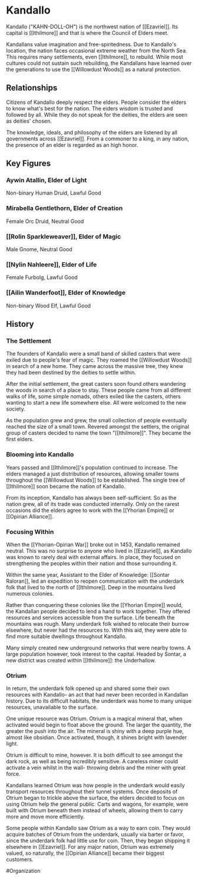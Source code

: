 # Kandallo
Kandallo ("KAHN-DOLL-OH") is the northwest nation of [[Ezavriel]]. Its capital is [[Ithilmore]] and that is where the Council of Elders meet.

Kandallans value imagination and free-spiritedness. Due to Kandallo's location, the nation faces occasional extreme weather from the North Sea. This requires many settlements, even [[Ithilmore]], to rebuild. While most cultures could not sustain such rebuilding, the Kandallans have learned over the generations to use the [[Willowdust Woods]] as a natural protection. 

## Relationships
Citizens of Kandallo deeply respect the elders. People consider the elders to know what's best for the nation. The eiders wisdom is trusted and followed by all. While they do not speak for the deities, the elders are seen as deities' chosen.

The knowledge, ideals, and philosophy of the elders are listened by all governments across [[Ezavriel]]. From a commoner to a king, in any nation, the presence of an elder is regarded as an high honor.  

## Key Figures
### Aywin Atallin, Elder of Light
Non-binary Human Druid, Lawful Good

### Mirabella Gentlethorn, Elder of Creation
Female Orc Druid, Neutral Good

### [[Rolin Sparkleweaver]], Elder of Magic
Male Gnome, Neutral Good

### [[Nylin Nahleere]], Elder of Life
Female Furbolg, Lawful Good

### [[Ailin Wanderfoot]], Elder of Knowledge
Non-binary Wood Elf, Lawful Good

## History
### The Settlement 
The founders of Kandallo were a small band of skilled casters that were exiled due to people's fear of magic. They roamed the [[Willowdust Woods]] in search of a new home. They came across the massive tree, they knew they had been destined by the deities to settle within. 

After the initial settlement, the great casters soon found others wandering the woods in search of a place to stay. These people came from all different walks of life, some simple nomads, others exiled like the casters, others wanting to start a new life somewhere else. All were welcomed to the new society. 

As the population grew and grew, the small collection of people eventually reached the size of a small town. Revered amongst the settlers, the original group of casters decided to name the town "[[Ithilmore]]". They became the first elders. 

### Blooming into Kandallo
Years passed and [[Ithilmore]]'s population continued to increase. The elders managed a just distribution of resources, allowing smaller towns throughout the [[Willowdust Woods]] to be established. The single tree of [[Ithilmore]] soon became the nation of Kandallo. 

From its inception, Kandallo has always been self-sufficient. So as the nation grew, all of its trade was conducted internally. Only on the rarest occasions did the elders agree to work with the [[Yhorian Empire]] or [[Opirian Alliance]]. 

### Focusing Within 
When the [[Yhorian-Opirian War]] broke out in 1453, Kandallo remained neutral. This was no surprise to anyone who lived in [[Ezavriel]], as Kandallo was known to rarely deal with external affairs. In place, they focused on strengthening the peoples within their nation and those surrounding it. 

Within the same year, Assistant to the Elder of Knowledge: [[Sontar Raloran]], led an expedition to reopen communication with the underdark folk that lived to the north of [[Ithilmore]]. Deep in the mountains lived numerous colonies. 

Rather than conquering these colonies like the [[Yhorian Empire]] would, the Kandallan people decided to lend a hand to work together. They offered resources and services accessible from the surface. Life beneath the mountains was rough. Many underdark folk wished to relocate their burrow elsewhere, but never had the resources to. With this aid, they were able to find more suitable dwellings throughout Kandallo. 

Many simply created new underground networks that were nearby towns. A large population however, took interest to the capital. Headed by Sontar, a new district was created within [[Ithilmore]]: the Underhallow. 

### Otrium
In return, the underdark folk opened up and shared some their own resources with Kandallo- an act that had never been recorded in Kandallan history. Due to its difficult habitats, the underdark was home to many unique resources, unavailable to the surface. 

One unique resource was Otrium. Otrium is a magical mineral that, when activated would begin to float above the ground. The larger the quantity, the greater the push into the air. The mineral is shiny with a deep purple hue, almost like obsidian. Once activated, though, it shines bright with lavender light. 

Otrium is difficult to mine, however. It is both difficult to see amongst the dark rock, as well as being incredibly sensitive. A careless miner could  activate a vein whilst in the wall- throwing debris and the miner with great force.   

Kandallans learned Otrium was how people in the underdark would easily transport resources throughout their tunnel systems. Once deposits of Otrium began to trickle above the surface, the elders decided to focus on using Otrium help the general public. Carts and wagons, for example, were built with Otrium beneath them instead of wheels, allowing them to carry more and move more efficiently. 

Some people within Kandallo saw Otrium as a way to earn coin. They would acquire batches of Otrium from the underdark, usually via barter or favor, since the underdark folk had little use for coin. Then, they began shipping it elsewhere in [[Ezavriel]]. For any major nation, Otrium was extremely valued, so naturally, the [[Opirian Alliance]] became their biggest customers. 

#Organization
